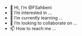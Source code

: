 - 👋 Hi, I’m @FSahbeni
- 👀 I’m interested in ...
- 🌱 I’m currently learning ...
- 💞️ I’m looking to collaborate on ...
- 📫 How to reach me ...

<!---
FSahbeni/FSahbeni is a ✨ special ✨ repository because its `README.md` (this file) appears on your GitHub profile.
You can click the Preview link to take a look at your changes.
--->
